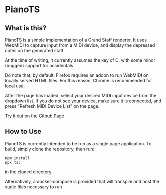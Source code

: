 # PianoTS

## What is this?
PianoTS is a simple implementation of a Grand Staff renderer. It uses WebMIDI to capture input from a MIDI device, and display the depressed notes on the generated staff.

At the time of writing, it currently assumes the key of C, with some minor (bugged) support for accidentals

Do note that, by default, Firefox requires an addon to run WebMIDI on locally served HTML files. For this reason, Chrome is recommended for local use.

After the page has loaded, select your desired MIDI input device from the dropdown list. If you do not see your device, make sure it is connected, and press "Refresh MIDI Device List" on the page.

Try it out on the [Github Page](https://philatk.github.io/piano-ts/)

## How to Use
PianoTS is currently intended to be run as a single page application. To build, simply clone the repository, then run:
```
npm install
npx tsc
```
in the cloned directory.

Alternatively, a docker-compose is provided that will transpile and host the static files necessary to run

